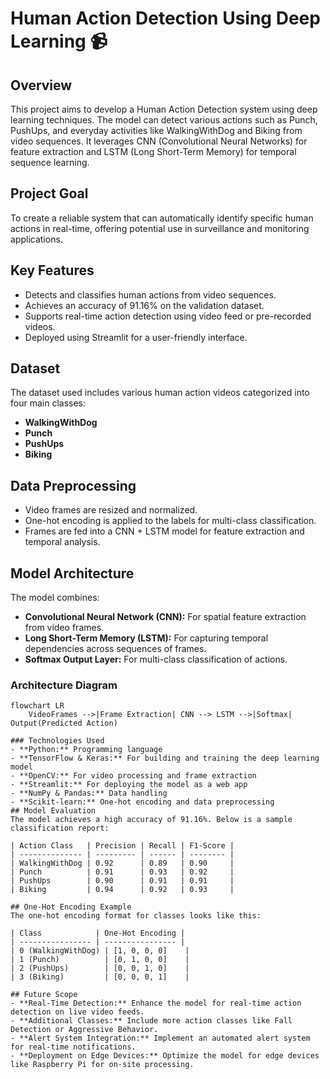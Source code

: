 # Human Action Detection Using Deep Learning 📹
## Overview
This project aims to develop a Human Action Detection system using deep learning techniques. The model can detect various actions such as Punch, PushUps, and everyday activities like WalkingWithDog and Biking from video sequences. It leverages CNN (Convolutional Neural Networks) for feature extraction and LSTM (Long Short-Term Memory) for temporal sequence learning.

## Project Goal
To create a reliable system that can automatically identify specific human actions in real-time, offering potential use in surveillance and monitoring applications.

## Key Features
- Detects and classifies human actions from video sequences.
- Achieves an accuracy of 91.16% on the validation dataset.
- Supports real-time action detection using video feed or pre-recorded videos.
- Deployed using Streamlit for a user-friendly interface.

## Dataset
The dataset used includes various human action videos categorized into four main classes:
- **WalkingWithDog**
- **Punch**
- **PushUps**
- **Biking**

## Data Preprocessing
- Video frames are resized and normalized.
- One-hot encoding is applied to the labels for multi-class classification.
- Frames are fed into a CNN + LSTM model for feature extraction and temporal analysis.

## Model Architecture
The model combines:
- **Convolutional Neural Network (CNN):** For spatial feature extraction from video frames.
- **Long Short-Term Memory (LSTM):** For capturing temporal dependencies across sequences of frames.
- **Softmax Output Layer:** For multi-class classification of actions.

### Architecture Diagram
```mermaid
flowchart LR
    VideoFrames -->|Frame Extraction| CNN --> LSTM -->|Softmax| Output(Predicted Action)

### Technologies Used
- **Python:** Programming language
- **TensorFlow & Keras:** For building and training the deep learning model
- **OpenCV:** For video processing and frame extraction
- **Streamlit:** For deploying the model as a web app
- **NumPy & Pandas:** Data handling
- **Scikit-learn:** One-hot encoding and data preprocessing
## Model Evaluation
The model achieves a high accuracy of 91.16%. Below is a sample classification report:

| Action Class   | Precision | Recall | F1-Score |
| -------------- | --------- | ------ | -------- |
| WalkingWithDog | 0.92      | 0.89   | 0.90     |
| Punch          | 0.91      | 0.93   | 0.92     |
| PushUps        | 0.90      | 0.91   | 0.91     |
| Biking         | 0.94      | 0.92   | 0.93     |

## One-Hot Encoding Example
The one-hot encoding format for classes looks like this:

| Class            | One-Hot Encoding |
| ---------------- | ---------------- |
| 0 (WalkingWithDog) | [1, 0, 0, 0]    |
| 1 (Punch)          | [0, 1, 0, 0]    |
| 2 (PushUps)        | [0, 0, 1, 0]    |
| 3 (Biking)         | [0, 0, 0, 1]    |

## Future Scope
- **Real-Time Detection:** Enhance the model for real-time action detection on live video feeds.
- **Additional Classes:** Include more action classes like Fall Detection or Aggressive Behavior.
- **Alert System Integration:** Implement an automated alert system for real-time notifications.
- **Deployment on Edge Devices:** Optimize the model for edge devices like Raspberry Pi for on-site processing.
